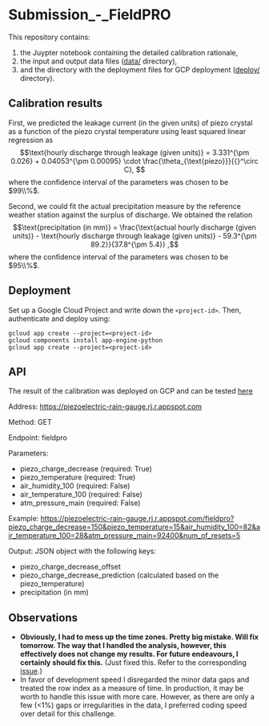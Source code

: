 # Submission_-_FieldPRO

This repository contains:
1. the Juypter notebook containing the detailed calibration rationale,
2. the input and output data files ([data/](data/) directory),
3. and the directory with the deployment files for GCP deployment ([deploy/](deploy/) directory).

## Calibration results
First, we predicted the leakage current (in the given units) of piezo crystal as a function of the piezo crystal temperature using least squared linear regression as
$$\text{hourly discharge through leakage (given units)} = 3.331^{\pm 0.026} + 0.04053^{\pm 0.00095} \cdot \frac{\theta_{\text{piezo}}}{{}^\circ C}, $$
where the confidence interval of the parameters was chosen to be $99\\%$.

Second, we could fit the actual precipitation measure by the reference weather station against the surplus of discharge. We obtained the relation
$$\text{precipitation (in mm)} = \frac{\text{actual hourly discharge (given units)} - \text{hourly discharge through leakage (given units)} - 59.3^{\pm 89.2}}{37.8^{\pm 5.4}} ,$$
where the confidence interval of the parameters was chosen to be $95\\%$.

## Deployment
Set up a Google Cloud Project and write down the `<project-id>`. Then, authenticate and deploy using:
```
gcloud app create --project=<project-id>
gcloud components install app-engine-python
gcloud app create --project=<project-id>
```

## API
The result of the calibration was deployed on GCP and can be tested [here](https://piezoelectric-rain-gauge.rj.r.appspot.com/fieldpro)

Address: https://piezoelectric-rain-gauge.rj.r.appspot.com

Method: GET

Endpoint: fieldpro

Parameters:
* piezo_charge_decrease (required: True)
* piezo_temperature (required: True)
* air_humidity_100 (required: False)
* air_temperature_100 (required: False)
* atm_pressure_main (required: False)

Example:
https://piezoelectric-rain-gauge.rj.r.appspot.com/fieldpro?piezo_charge_decrease=150&piezo_temperature=15&air_humidity_100=82&air_temperature_100=28&atm_pressure_main=92400&num_of_resets=5

Output: JSON object with the following keys:
* piezo_charge_decrease_offset
* piezo_charge_decrease_prediction (calculated based on the piezo_temperature)
* precipitation (in mm)

## Observations
* **Obviously, I had to mess up the time zones. Pretty big mistake. Will fix tomorrow. The way that I handled the analysis, however, this effectively does not change my results. For future endeavours, I certainly should fix this.** (Just fixed this. Refer to the corresponding [issue](https://github.com/larsdehlwes/Submission_-_FieldPRO/issues/1).)
* In favor of development speed I disregarded the minor data gaps and treated the row index as a measure of time. In production, it may be worth to handle this issue with more care. However, as there are only a few (<1%) gaps or irregularities in the data, I preferred coding speed over detail for this challenge.
